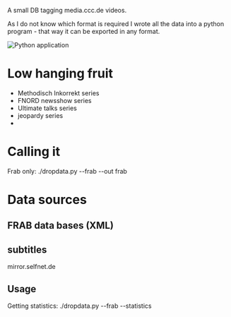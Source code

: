 A small DB tagging media.ccc.de videos.

As I do not know which format is required I wrote all the data into a python
program - that way it can be exported in any format.

![Python application](https://github.com/Thorsten-Sick/tags_for_media_ccc_de/workflows/Python%20application/badge.svg)

# Low hanging fruit

- Methodisch Inkorrekt series
- FNORD newsshow series
- Ultimate talks series
- jeopardy series
-

# Calling it

Frab only:
./dropdata.py --frab --out frab

# Data sources

## FRAB data bases (XML)

## subtitles

mirror.selfnet.de

## Usage

Getting statistics:
./dropdata.py --frab --statistics
